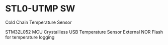 # STL0-UTMP SW

Cold Chain Temperature Sensor

STM32L052 MCU Crystallless USB Temperature Sensor External NOR Flash for temperature logging